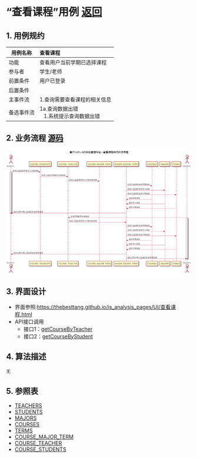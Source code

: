 # “查看课程”用例 [返回](../README.md)

## 1. 用例规约

|用例名称|查看课程|
|-------|:-------------|
|功能|查看用户当前学期已选择课程|
|参与者|学生/老师|
|前置条件|用户已登录|
|后置条件||
|主事件流|1.查询需要查看课程的相关信息|
|备选事件流|1a.查询数据出错<br>&nbsp;&nbsp; 1.系统提示查询数据出错|

## 2. 业务流程 [源码](../源码/查看课程.puml)
![查看课程](查看课程.png) 

## 3. 界面设计
- 界面参照:https://thebesttang.github.io/is_analysis_pages/UI/查看课程.html
- API接口调用
    - 接口1：[getCourseByTeacher](../接口/getCourseByTeacher.md)
    - 接口2：[getCourseByStudent](../接口/getCourseByStudent.md)
## 4. 算法描述
    无
## 5. 参照表

- [TEACHERS](../数据库设计.md/#TEACHERS)
- [STUDENTS](../数据库设计.md/#STUDENTS)
- [MAJORS](../数据库设计.md/#MAJORS)
- [COURSES](../数据库设计.md/#COURSES)
- [TERMS](../数据库设计.md/#TERMS)
- [COURSE_MAJOR_TERM](../数据库设计.md/#COURSE_MAJOR_TERM)
- [COURSE_TEACHER](../数据库设计.md/#COURSE_TEACHER)
- [COURSE_STUDENTS](../数据库设计.md/#COURSE_STUDENTS)